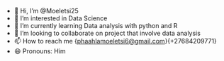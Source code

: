 - 👋 Hi, I’m @Moeletsi25
- 👀 I’m interested in Data Science
- 🌱 I’m currently learning Data analysis with python and R
- 💞️ I’m looking to collaborate on project that involve data analysis
- 📫 How to reach me {phaahlamoeletsi6@gmail.com}{+27684209771}
- 😄 Pronouns: Him

<!---
Moeletsi25/Moeletsi25 is a ✨ special ✨ repository because its `README.md` (this file) appears on your GitHub profile.
You can click the Preview link to take a look at your changes.
--->
